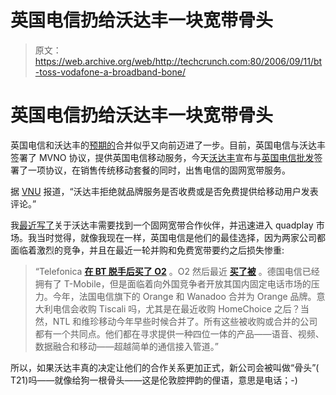 # 英国电信扔给沃达丰一块宽带骨头

> 原文：<https://web.archive.org/web/http://techcrunch.com:80/2006/09/11/bt-toss-vodafone-a-broadband-bone/>

# 英国电信扔给沃达丰一块宽带骨头

英国电信和沃达丰的[预期的](https://web.archive.org/web/20130627205028/http://news.zdnet.co.uk/communications/0,39020336,39257069,00.htm)合并似乎又向前迈进了一步。目前，英国电信与沃达丰签署了 MVNO 协议，提供英国电信移动服务，今天[沃达丰](https://web.archive.org/web/20130627205028/http://www.vodafone.co.uk/ "Vodafone")宣布与[英国电信批发](https://web.archive.org/web/20130627205028/http://www.btwholesale.com/ "BT Wholesale")签署了一项协议，在销售传统移动套餐的同时，出售电信的固网宽带服务。

据 [VNU](https://web.archive.org/web/20130627205028/http://www.vnunet.com/vnunet/news/2163957/vodafone-logs-bt-broadband) 报道，“沃达丰拒绝就品牌服务是否收费或是否免费提供给移动用户发表评论。”

我[最近写了](https://web.archive.org/web/20130627205028/http://samsethi.typepad.com/sethi/2006/08/do_vodafone_and.html)关于沃达丰需要找到一个固网宽带合作伙伴，并迅速进入 quadplay 市场。我当时觉得，就像我现在一样，英国电信是他们的最佳选择，因为两家公司都面临着激烈的竞争，并且在最近一轮并购和免费宽带要约之后损失惨重:

> “Telefonica [**在 BT 脱手后买了 O2**](https://web.archive.org/web/20130627205028/http://www.theregister.co.uk/2005/10/31/o2_telefonica/) 。O2 然后最近 [**买了被**](https://web.archive.org/web/20130627205028/http://www.pcpro.co.uk/news/88642/o2-buys-be.html) 。德国电信已经拥有了 T-Mobile，但是面临着向外国竞争者开放其国内固定电话市场的压力。今年，法国电信旗下的 Orange 和 Wanadoo 合并为 Orange 品牌。意大利电信会收购 Tiscali 吗，尤其是在最近收购 HomeChoice 之后？当然，NTL 和维珍移动今年早些时候合并了。所有这些被收购或合并的公司都有一个共同点。他们都在寻求提供一种四位一体的产品——语音、视频、数据融合和移动——超越简单的通信接入管道。”

所以，如果沃达丰真的决定让他们的合作关系更加正式，新公司会被叫做“骨头”( T21)吗——就像给狗一根骨头——这是伦敦腔押韵的俚语，意思是电话；-)